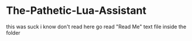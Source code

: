 # The-Pathetic-Lua-Assistant
this was suck i know
don't read here go read "Read Me" text file inside the folder
